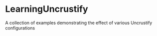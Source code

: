 # LearningUncrustify
A collection of examples demonstrating the effect of various Uncrustify configurations

